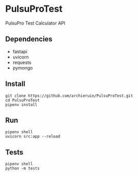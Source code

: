 # PulsuProTest
PulsuPro Test Calculator API

## Dependencies
- fastapi
- uvicorn
- requests
- pymongo

## Install
```
git clone https://github.com/archieruin/PulsuProTest.git
cd PulsuProTest
pipenv install
```

## Run
```
pipenv shell
uvicorn src:app --reload
```

## Tests
```
pipenv shell
python -m tests
```
